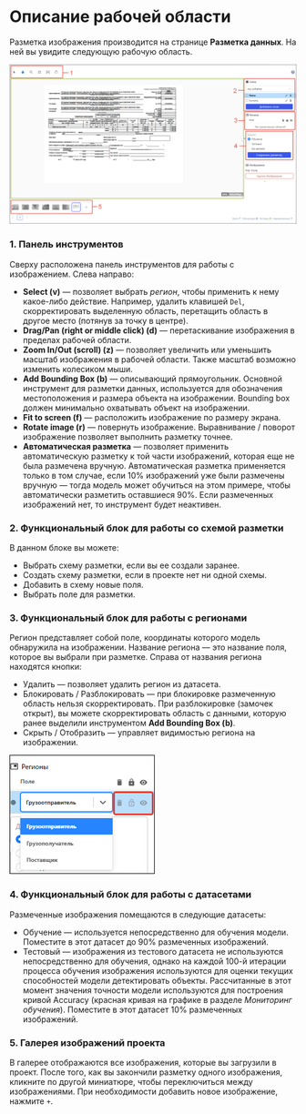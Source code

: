 # Описание рабочей области

Разметка изображения производится на странице **Разметка данных**. На ней вы увидите следующую рабочую область.

![](<../../../../.gitbook/assets1/primo-ai/user-guide/labeling-workspace.png>)

### 1. Панель инструментов

Сверху расположена панель инструментов для работы с изображением. Слева направо:
* **Select (v)** — позволяет выбрать *регион*, чтобы применить к нему какое-либо действие. Например, удалить клавишей `Del`, скорректировать выделенную область, перетащить область в другое место (потянув за точку в центре). 
* **Drag/Pan (right or middle click) (d)** — перетаскивание изображения в пределах рабочей области.
* **Zoom In/Out (scroll)  (z)** — позволяет увеличить или уменьшить масштаб изображения в рабочей области. Также масштаб возможно изменить колесиком мыши.
* **Add Bounding Box (b)** — описывающий прямоугольник. Основной инструмент для разметки данных, используется для обозначения местоположения и размера объекта на изображении. Bounding box должен минимально охватывать объект на изображении.
* **Fit to screen (f)** — расположить изображение по размеру экрана.
* **Rotate image (r)** — повернуть изображение. Выравнивание / поворот изображение позволяет выполнить разметку точнее.
* **Автоматическая разметка** — позволяет применить автоматическую разметку к той части изображений, которая еще не была размечена вручную. Автоматическая разметка применяется только в том случае, если 10% изображений уже были размечены вручную — тогда модель может обучиться на этом примере, чтобы автоматически разметить оставшиеся 90%. Если размеченных изображений нет, то инструмент будет неактивен.

### 2. Функциональный блок для работы со схемой разметки
В данном блоке вы можете:
* Выбрать схему разметки, если вы ее создали заранее.
* Создать схему разметки, если в проекте нет ни одной схемы.
* Добавить в схему новые поля.
* Выбрать поле для разметки.

### 3. Функциональный блок для работы с регионами

Регион представляет собой поле, координаты которого модель обнаружила на изображении. Название региона — это название поля, которое вы выбрали при разметке. Справа от названия региона находятся кнопки:
* Удалить — позволяет удалить регион из датасета.
* Блокировать / Разблокировать — при блокировке размеченную область нельзя скорректировать. При разблокировке (замочек открыт), вы можете скорректировать область с данными, которую ранее выделили инструментом **Add Bounding Box (b)**.
* Скрыть / Отобразить — управляет видимостью региона на изображении.

![](<../../../../.gitbook/assets1/primo-ai/user-guide/regions-labeling.png>)


### 4. Функциональный блок для работы с датасетами

Размеченные изображения помещаются в следующие датасеты:
* Обучение — используется непосредственно для обучения модели. Поместите в этот датасет до 90% размеченных изображений.
* Тестовый — изображения из тестового датасета не используются непосредственно для обучения, однако на каждой 100-й итерации процесса обучения изображения используются для оценки текущих способностей модели детектировать объекты. Рассчитанные в этот момент значения точности модели используются для построения кривой Accuracy (красная кривая на графике в разделе *Мониторинг обучения*). Поместите в этот датасет 10% размеченных изображений.


### 5. Галерея изображений проекта

В галерее отображаются все изображения, которые вы загрузили в проект. После того, как вы закончили разметку одного изображения, кликните по другой миниатюре, чтобы переключиться между изображениями. При необходимости добавить новое изображение, нажмите `+`.
